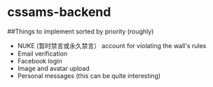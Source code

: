 # cssams-backend

##Things to implement sorted by priority (roughly)

* NUKE (暂时禁言或永久禁言） account for violating the wall's rules
* Email verification
* Facebook login
* Image and avatar upload
* Personal messages (this can be quite interesting)
